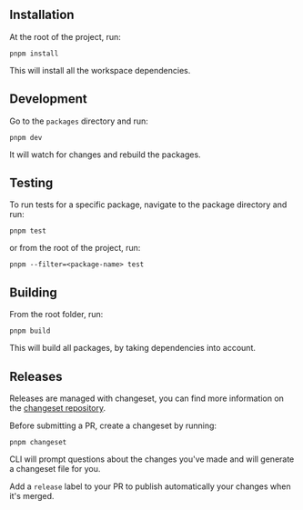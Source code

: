 ## Installation

At the root of the project, run:
```shell
pnpm install
```
This will install all the workspace dependencies.

## Development

Go to the `packages` directory and run:
```shell
pnpm dev
```
It will watch for changes and rebuild the packages.

## Testing

To run tests for a specific package, navigate to the package directory and run:
```shell
pnpm test
```

or from the root of the project, run:
```shell
pnpm --filter=<package-name> test
```

## Building

From the root folder, run:
```shell
pnpm build
```
This will build all packages, by taking dependencies into account.

## Releases

Releases are managed with changeset, you can find more information on the [changeset repository](https://github.com/changesets/changesets).

Before submitting a PR, create a changeset by running:
```
pnpm changeset
```

CLI will prompt questions about the changes you've made and will generate a changeset file for you.

Add a `release` label to your PR to publish automatically your changes when it's merged.
